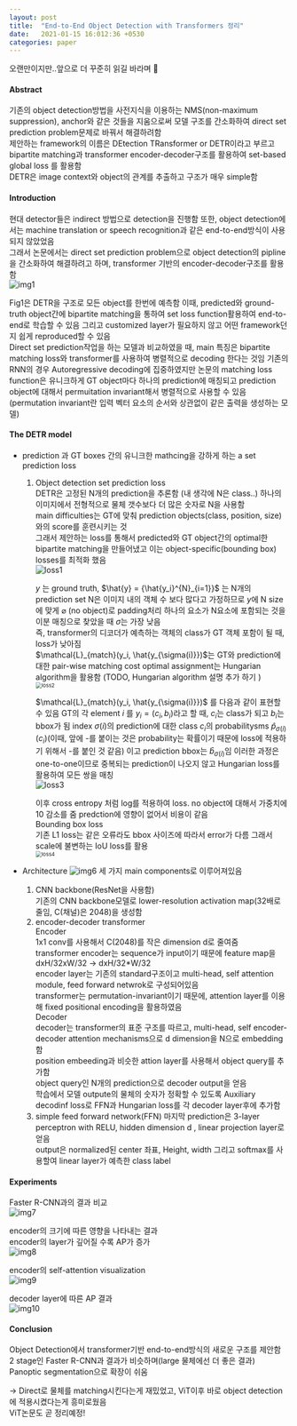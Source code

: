 ```yaml
---
layout: post
title:  "End-to-End Object Detection with Transformers 정리"
date:   2021-01-15 16:012:36 +0530
categories: paper
---
```




오랜만이지만..앞으로 더 꾸준히 읽길 바라며 🤡  

#### Abstract  

기존의 object detection방법을 사전지식을 이용하는 NMS(non-maximum suppression), anchor와 같은 것들을 지움으로써 모델 구조를 간소화하여 direct set prediction problem문제로 바꿔서 해결하려함  
제안하는 framework의 이름은 DEtection TRansformer or DETR이라고 부르고 bipartite matching과 transformer encoder-decoder구조를 활용하여 set-based global loss 를 활용함  
DETR은 image context와 object의 관계를 추출하고 구조가 매우 simple함 

#### Introduction  

현대 detector들은 indirect 방법으로 detection을 진행함  또한, object detection에서는 machine translation or speech recognition과 같은 end-to-end방식이 사용되지 않았었음  
그래서 논문에서는 direct set prediction problem으로 object detection의 pipline을 간소화하여 해결하려고 하며, transformer 기반의 encoder-decoder구조를 활용함  
![img1](/assets/post/post3/img1_.png)

Fig1은 DETR을 구조로 모든 object를 한번에 예측함 이때, predicted와 ground-truth object간에 bipartite matching을 통하여 set loss function활용하여 end-to-end로 학습할 수 있음 그리고 customized layer가 필요하지 않고 어떤 framework던지 쉽게 reproduced할 수 있음  
Direct set prediction작업을 하는 모델과 비교하였을 때, main 특징은 bipartite matching loss와 transformer를 사용하여 병렬적으로 decoding 한다는 것임 기존의 RNN의 경우 Autoregressive decoding에 집중하였지만 논문의 matching loss function은 유니크하게 GT object마다 하나의 prediction에 매칭되고 prediction object에 대해서 permuitation invariant해서 병렬적으로 사용할 수 있음  (permutation invariant란 입력 벡터 요소의 순서와 상관없이 같은 출력을 생성하는 모델)

#### The DETR model

* prediction 과 GT boxes 간의 유니크한 mathcing을 강하게 하는 a set prediction loss  

  1. Object detection set prediction loss  
     DETR은 고정된 N개의 prediction을 추론함 (내 생각에 N은 class..) 하나의 이미지에서 전형적으로 물체 갯수보다 더 많은 숫자로 N을 사용함  
     main difficulties는 GT에 맞춰 prediction objects(class, position, size)와의 score를 훈련시키는 것  
     그래서 제안하는 loss를 통해서 predicted와 GT object간의 optimal한 bipartite matching을 만들어냈고 이는 object-specific(bounding box) losses를 최적화 했음  
     ![loss1](/assets/post/post3/img2_.png)

     $y$ 는 ground truth, $\hat{y} = {\hat{y_i}^{N}_{i=1}}$ 는 N개의 prediction set N은 이미지 내의 객체 수 보다 많다고 가정하므로 $y$에 N size에 맞게 $\varnothing$ (no object)로 padding처리 하나의 요소가 N요소에 포함되는 것을 이분 매칭으로 찾았을 때  $\sigma$는 가장 낮음  
     즉, transformer의 디코더가 예측하는 객체의 class가 GT 객체 포함이 될 때, loss가 낮아짐  
     $\mathcal{L}_{match}(y_i, \hat{y_{\sigma(i)}})$는 GT와 prediction에 대한 pair-wise matching cost optimal assignment는 Hungarian algorithm을 활용함
     (TODO, Hungarian algorithm 설명 추가 하기 )  
     <img src="/assets/post/post3/img3_.png" alt="loss2" style="zoom:67%;" />

     $\mathcal{L}_{match}(y_i, \hat{y_{\sigma(i)}})$ 를 다음과 같이 표현할 수 있음 GT의 각 element $i$ 를 $y_i = (c_i, b_i)$라고 할 때, $c_i$는 class가 되고 $b_i$는 bbox가 됨 index $\sigma(i)$의 prediction에 대한 class $c_i$의 probabilitysms $\hat{p}_{\sigma(i)}(c_i)$(이때, 앞에 -를 붙이는 것은 probability는 확률이기 때문에 loss에 적용하기 위해서 -를 붙인 것 같음) 이고 prediction bbox는 $\hat{b}_{\sigma(i)}$임 이러한 과정은 one-to-one이므로 중복되는 prediction이 나오지 않고 Hungarian loss를 활용하여 모든 쌍을 매칭  
     <img src="/assets/post/post3/img4_.png" alt="loss3"/>

     이후 cross entropy 처럼 log를 적용하여 loss.  no object에 대해서 가중치에 10 감소를 줌 predction에 영향이 없어서 비용이 같음  
     Bounding box loss  
     기존 L1 loss는 같은 오류라도 bbox 사이즈에 따라서 error가 다름 그래서 scale에 불변하는 IoU loss를 활용  
     <img src="/assets/post/post3/img5_.png" alt="loss4" style="zoom:67%;" />

* Architecture 
  ![img6](/assets/post/post3/img6.png)
  세 가지 main components로 이루어져있음  

  1. CNN backbone(ResNet을 사용함)  
     기존의 CNN backbone모델로 lower-resolution activation map(32배로 줄임, C(채널)은 2048)을 생성함  
  2. encoder-decoder transformer  
     Encoder  
     1x1 conv를 사용해서 C(2048)를 작은 dimension d로 줄여줌  
     transformer encoder는 sequence가 input이기 때문에 feature map을 dxH/32xW/32 -> dxH/32*W/32  
     encoder layer는 기존의 standard구조이고 multi-head, self attention module, feed forward netwrok로 구성되어있음  
     transformer는 permutation-invariant이기 때문에, attention layer를 이용해  fixed positional encoding을 활용하였음  
     Decoder  
     decoder는 transformer의 표준 구조를 따르고, multi-head, self encoder-decoder attention mechanisms으로 d dimension을 N으로 embedding함  
     position embeeding과 비슷한 attion layer를 사용해서 object query를 추가함  
     object query인 N개의 prediction으로 decoder output을 얻음  
     학습에서 모델 outpute의 물체의 숫자가 정확할 수 있도록 Auxiliary decodinf loss로 FFN과 Hungarian loss를 각 decoder layer후에 추가함 
  3. simple feed forward network(FFN)
     마지막 prediction은  3-layer perceptron with RELU, hidden dimension d , linear projection layer로 얻음  
     output은 normalized된 center 좌표, Height, width 그리고  softmax를 사용할여 linear layer가 예측한 class label  

#### Experiments

Faster R-CNN과의 결과 비교  
![img7](/assets/post/post3/img7.png)

encoder의 크기에 따른 영향을 나타내는 결과  
encoder의 layer가 깊어질 수록 AP가 증가  
![img8](/assets/post/post3/img8.png)  

encoder의 self-attention visualization  
![img9](/assets/post/post3/img9.png)  

decoder layer에 따른 AP 결과  
![img10](/assets/post/post3/img10.png)

#### Conclusion

Object Detection에서 transformer기반 end-to-end방식의 새로운 구조를 제안함  
2 stage인 Faster R-CNN과 결과가 비슷하며(large 물체에선 더 좋은 결과) Panoptic segmentation으로 확장이 쉬움  





-> Direct로 물체를 matching시킨다는게 재밌었고, ViT이후 바로 object detection에 적용시켰다는게 흥미로웠음  
ViT논문도 곧 정리예정!

